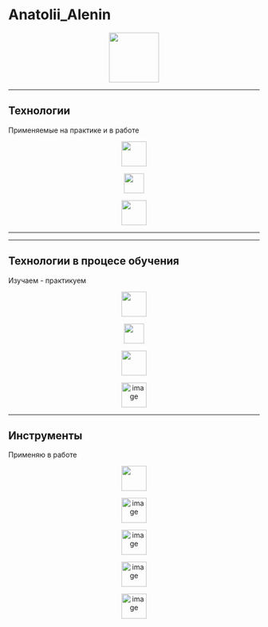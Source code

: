# Anatolii_Alenin

<div id="header" align="center">
  <img src="https://media2.giphy.com/media/v1.Y2lkPTc5MGI3NjExNWtjZ3B0N2VwbXJrcm5uaXNwbm80NDcyaWpsY291aGUyOGd1czc4NCZlcD12MV9pbnRlcm5hbF9naWZfYnlfaWQmY3Q9Zw/jtXRDVzaCPXSynUz7h/giphy.gif" width="100"/>
</div>
<hr>
<h2>Технологии</h2>
<p>Применяемые на практике и в работе</p>
<div align="center">
  <p><img src="https://img.icons8.com/?size=100&id=20909&format=png&color=000000" width="50"/></p>
  <p><img src="https://img.icons8.com/?size=100&id=4d9YPiN04osD&format=png&color=000000" width="40"/></p>
  <p><img src="https://img.icons8.com/?size=100&id=Nkym0Ujb8VGI&format=png&color=000000" width="50"/></p>
</div>
<hr>
<hr>
<h2>Технологии в процесе обучения</h2>
<p>Изучаем - практикуем</p>
<div align="center">
  <p><img src="https://img.icons8.com/?size=100&id=wPohyHO_qO1a&format=png&color=000000" width="50"/></p>
  <p><img src="https://img.icons8.com/?size=100&id=hsPbhkOH4FMe&format=png&color=000000" width="40"/></p>
  <p><img src="https://img.icons8.com/?size=100&id=IaHmaUtKc8bf&format=png&color=000000" width="50"/></p>
  <p><img width="50" height="50" alt="image" src="https://github.com/user-attachments/assets/8fec2f72-38b4-4d07-940e-d80c9691c7ef" /></p>
</div>
<hr>
<h2>Инструменты</h2>
<p>Применяю в работе</p>
<div align="center">
  <p><img src="https://img.icons8.com/?size=100&id=zfHRZ6i1Wg0U&format=png&color=000000" width="50"/></p>
  <p><img width="50" height="50" alt="image" src="https://github.com/user-attachments/assets/643ec71d-6563-4af6-a2b1-bc5315721e7c"/></p>
  <p><img width="50" height="50" alt="image" src="https://github.com/user-attachments/assets/b48b0f95-9b41-46c8-b8a4-edc03ecf09c0" /></p>
  <p><img width="50" height="50" alt="image" src="https://github.com/user-attachments/assets/72456672-3599-424a-9003-617e602708d9"/></p>
  <p><img width="50" height="50" alt="image" src="https://github.com/user-attachments/assets/a0168b2a-dda3-4620-a1fe-c67512bb763f"/></p>
</div>
